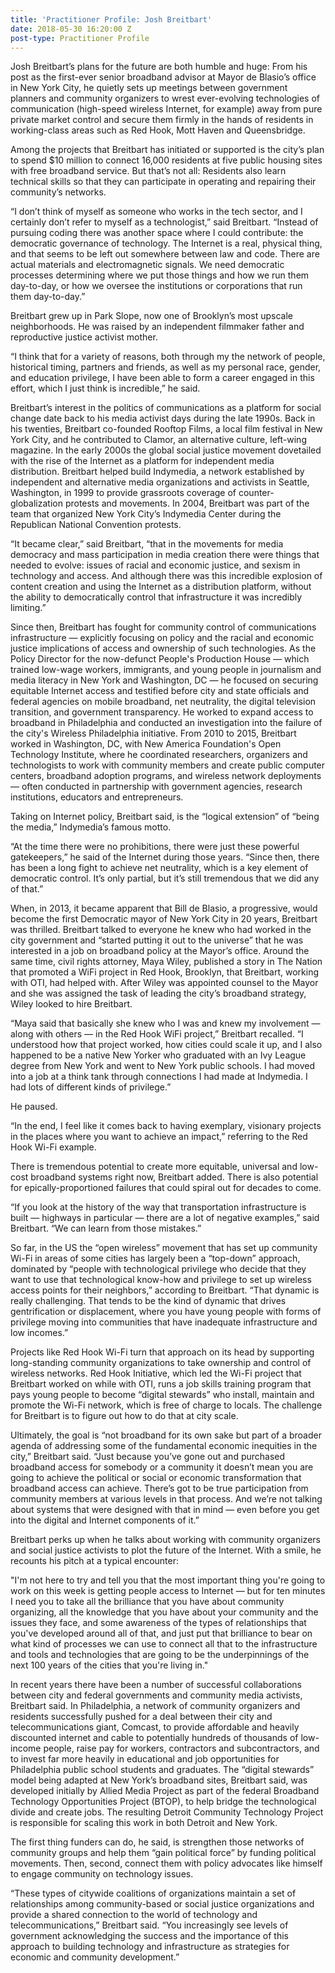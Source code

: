 ```yaml
---
title: 'Practitioner Profile: Josh Breitbart'
date: 2018-05-30 16:20:00 Z
post-type: Practitioner Profile
---
```


Josh Breitbart’s plans for the future are both humble and huge: From his post as the first-ever senior broadband advisor at Mayor de Blasio’s office in New York City, he quietly sets up meetings between government planners and community organizers to wrest ever-evolving technologies of communication (high-speed wireless Internet, for example) away from pure private market control and secure them firmly in the hands of residents in working-class areas such as Red Hook, Mott Haven and Queensbridge.

Among the projects that Breitbart has initiated or supported is the city’s plan to spend $10 million to connect 16,000 residents at five public housing sites with free broadband service. But that’s not all: Residents also learn technical skills so that they can participate in operating and repairing their community’s networks.

“I don’t think of myself as someone who works in the tech sector, and I certainly don’t refer to myself as a technologist,” said Breitbart. “Instead of pursuing coding there was another space where I could contribute: the democratic governance of technology. The Internet is a real, physical thing, and that seems to be left out somewhere between law and code. There are actual materials and electromagnetic signals. We need democratic processes determining where we put those things and how we run them day-to-day, or how we oversee the institutions or corporations that run them day-to-day.”

Breitbart grew up in Park Slope, now one of Brooklyn’s most upscale neighborhoods. He was raised by an independent filmmaker father and reproductive justice activist mother. 

“I think that for a variety of reasons, both through my the network of people, historical timing, partners and friends, as well as my personal race, gender, and education privilege, I have been able to form a career engaged in this effort, which I just think is incredible,” he said.

Breitbart’s interest in the politics of communications as a platform for social change date back to his media activist days during the late 1990s. Back in his twenties, Breitbart co-founded Rooftop Films, a local film festival in New York City, and he contributed to Clamor, an alternative culture, left-wing magazine. In the early 2000s the global social justice movement dovetailed with the rise of the Internet as a platform for independent media distribution. Breitbart helped build Indymedia, a network established by independent and alternative media organizations and activists in Seattle, Washington, in 1999 to provide grassroots coverage of counter-globalization protests and movements. In 2004, Breitbart was part of the team that organized New York City’s Indymedia Center during the Republican National Convention protests.

“It became clear,” said Breitbart, “that in the movements for media democracy and mass participation in media creation there were things that needed to evolve: issues of racial and economic justice, and sexism in technology and access. And although there was this incredible explosion of content creation and using the Internet as a distribution platform, without the ability to democratically control that infrastructure it was incredibly limiting.” 

Since then, Breitbart has fought for community control of communications infrastructure — explicitly focusing on policy and the racial and economic justice implications of access and ownership of such technologies. As the Policy Director for the now-defunct People's Production House — which trained low-wage workers, immigrants, and young people in journalism and media literacy in New York and Washington, DC — he focused on securing equitable Internet access and testified before city and state officials and federal agencies on mobile broadband, net neutrality, the digital television transition, and government transparency. He worked to expand access to broadband in Philadelphia and conducted an investigation into the failure of the city's Wireless Philadelphia initiative. From 2010 to 2015, Breitbart worked in Washington, DC, with New America Foundation's Open Technology Institute, where he coordinated researchers, organizers and technologists to work with community members and create public computer centers, broadband adoption programs, and wireless network deployments — often conducted in partnership with government agencies, research institutions, educators and entrepreneurs.

Taking on Internet policy, Breitbart said, is the “logical extension” of “being the media,” Indymedia’s famous motto.

“At the time there were no prohibitions, there were just these powerful gatekeepers,” he said of the Internet during those years. “Since then, there has been a long fight to achieve net neutrality, which is a key element of democratic control. It’s only partial, but it’s still tremendous that we did any of that.”

When, in 2013, it became apparent that Bill de Blasio, a progressive, would become the first Democratic mayor of New York City in 20 years, Breitbart was thrilled. Breitbart talked to everyone he knew who had worked in the city government and “started putting it out to the universe” that he was interested in a job on broadband policy at the Mayor’s office. Around the same time, civil rights attorney, Maya Wiley, published a story in The Nation that promoted a WiFi project in Red Hook, Brooklyn, that Breitbart, working with OTI, had helped with. After Wiley was appointed counsel to the Mayor and she was assigned the task of leading the city’s broadband strategy, Wiley looked to hire Breitbart.

“Maya said that basically she knew who I was and knew my involvement — along with others — in the Red Hook WiFi project,” Breitbart recalled. “I understood how that project worked, how cities could scale it up, and I also happened to be a native New Yorker who graduated with an Ivy League degree from New York and went to New York public schools. I had moved into a job at a think tank through connections I had made at Indymedia. I had lots of different kinds of privilege.”

He paused.

“In the end, I feel like it comes back to having exemplary, visionary projects in the places where you want to achieve an impact,” referring to the Red Hook Wi-Fi example. 

There is tremendous potential to create more equitable, universal and low-cost broadband systems right now, Breitbart added. There is also potential for epically-proportioned failures that could spiral out for decades to come.   

“If you look at the history of the way that transportation infrastructure is built — highways in particular — there are a lot of negative examples,” said Breitbart. “We can learn from those mistakes.”

So far, in the US the “open wireless” movement that has set up community Wi-Fi in areas of some cities has largely been a “top-down” approach, dominated by “people with technological privilege who decide that they want to use that technological know-how and privilege to set up wireless access points for their neighbors,” according to Breitbart. “That dynamic is really challenging. That tends to be the kind of dynamic that drives gentrification or displacement, where you have young people with forms of privilege moving into communities that have inadequate infrastructure and low incomes.”

Projects like Red Hook Wi-Fi turn that approach on its head by supporting long-standing community organizations to take ownership and control of wireless networks. Red Hook Initiative, which led the Wi-Fi project that Breitbart worked on while with OTI, runs a job skills training program that pays young people to become “digital stewards” who install, maintain and promote the Wi-Fi network, which is free of charge to locals. The challenge for Breitbart is to figure out how to do that at city scale.

Ultimately, the goal is “not broadband for its own sake but part of a broader agenda of addressing some of the fundamental economic inequities in the city,” Breitbart said. “Just because you’ve gone out and purchased broadband access for somebody or a community it doesn’t mean you are going to achieve the political or social or economic transformation that broadband access can achieve. There’s got to be true participation from community members at various levels in that process. And we’re not talking about systems that were designed with that in mind — even before you get into the digital and Internet components of it.”

Breitbart perks up when he talks about working with community organizers and social justice activists to plot the future of the Internet. With a smile, he recounts his pitch at a typical encounter:

"I'm not here to try and tell you that the most important thing you're going to work on this week is getting people access to Internet — but for ten minutes I need you to take all the brilliance that you have about community organizing, all the knowledge that you have about your community and the issues they face, and some awareness of the types of relationships that you've developed around all of that, and just put that brilliance to bear on what kind of processes we can use to connect all that to the infrastructure and tools and technologies that are going to be the underpinnings of the next 100 years of the cities that you're living in."

In recent years there have been a number of successful collaborations between city and federal governments and community media activists, Breitbart said. In Philadelphia, a network of community organizers and residents successfully pushed for a deal between their city and telecommunications giant, Comcast, to provide affordable and heavily discounted internet and cable to potentially hundreds of thousands of low-income people, raise pay for workers, contractors and subcontractors, and to invest far more heavily in educational and job opportunities for Philadelphia public school students and graduates. The “digital stewards” model being adapted at New York’s broadband sites, Breitbart said, was developed initially by Allied Media Project as part of the federal Broadband Technology Opportunities Project (BTOP), to help bridge the technological divide and create jobs. The resulting Detroit Community Technology Project is responsible for scaling this work in both Detroit and New York. 

The first thing funders can do, he said, is strengthen those networks of community groups and help them “gain political force” by funding political movements. Then, second, connect them with policy advocates like himself to engage community on technology issues. 

“These types of citywide coalitions of organizations maintain a set of relationships among community-based or social justice organizations and provide a shared connection to the world of technology and telecommunications,” Breitbart said. “You increasingly see levels of government acknowledging the success and the importance of this approach to building technology and infrastructure  as strategies for economic and community development.”